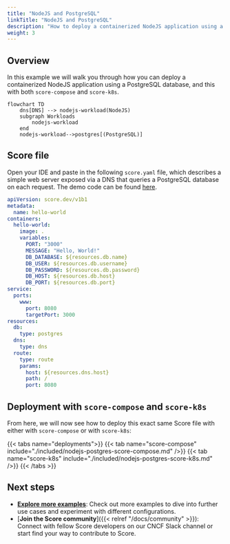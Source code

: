```yaml
---
title: "NodeJS and PostgreSQL"
linkTitle: "NodeJS and PostgreSQL"
description: "How to deploy a containerized NodeJS application using a PostgreSQL database with `score-compose` and `score-k8s`"
weight: 3
---
```


## Overview

In this example we will walk you through how you can deploy a containerized NodeJS application using a PostgreSQL database, and this with both `score-compose` and `score-k8s`.

```mermaid
flowchart TD
    dns[DNS] --> nodejs-workload(NodeJS)
    subgraph Workloads
        nodejs-workload
    end
    nodejs-workload-->postgres[(PostgreSQL)]
```

## Score file

Open your IDE and paste in the following `score.yaml` file, which describes a simple web server exposed via a DNS that queries a PostgreSQL database on each request. The demo code can be found [here](https://github.com/score-spec/sample-score-app).

```yaml
apiVersion: score.dev/v1b1
metadata:
  name: hello-world
containers:
  hello-world:
    image: .
    variables:
      PORT: "3000"
      MESSAGE: "Hello, World!"
      DB_DATABASE: ${resources.db.name}
      DB_USER: ${resources.db.username}
      DB_PASSWORD: ${resources.db.password}
      DB_HOST: ${resources.db.host}
      DB_PORT: ${resources.db.port}
service:
  ports:
    www:
      port: 8080
      targetPort: 3000
resources:
  db:
    type: postgres
  dns:
    type: dns
  route:
    type: route
    params:
      host: ${resources.dns.host}
      path: /
      port: 8080
```

## Deployment with `score-compose` and `score-k8s`

From here, we will now see how to deploy this exact same Score file with either with `score-compose` or with `score-k8s`:

{{< tabs name="deployments">}}
{{< tab name="score-compose" include="./included/nodejs-postgres-score-compose.md" />}}
{{< tab name="score-k8s" include="./included/nodejs-postgres-score-k8s.md" />}}
{{< /tabs >}}

## Next steps

- [**Explore more examples**](/examples/): Check out more examples to dive into further use cases and experiment with different configurations.
- [**Join the Score community**]({{< relref "/docs/community" >}}): Connect with fellow Score developers on our CNCF Slack channel or start find your way to contribute to Score.
